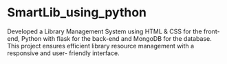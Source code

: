 # SmartLib_using_python
Developed a Library Management System using HTML &amp; CSS for the front-end, Python with flask for the back-end and MongoDB for the database. This project ensures efficient library resource management with a responsive and user- friendly interface.
